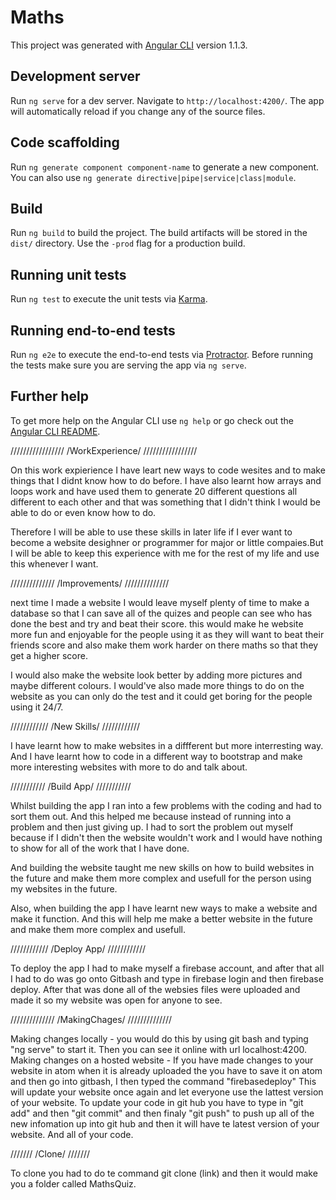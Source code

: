 # Maths

This project was generated with [Angular CLI](https://github.com/angular/angular-cli) version 1.1.3.

## Development server

Run `ng serve` for a dev server. Navigate to `http://localhost:4200/`. The app will automatically reload if you change any of the source files.

## Code scaffolding

Run `ng generate component component-name` to generate a new component. You can also use `ng generate directive|pipe|service|class|module`.

## Build

Run `ng build` to build the project. The build artifacts will be stored in the `dist/` directory. Use the `-prod` flag for a production build.

## Running unit tests

Run `ng test` to execute the unit tests via [Karma](https://karma-runner.github.io).

## Running end-to-end tests

Run `ng e2e` to execute the end-to-end tests via [Protractor](http://www.protractortest.org/).
Before running the tests make sure you are serving the app via `ng serve`.

## Further help

To get more help on the Angular CLI use `ng help` or go check out the [Angular CLI README](https://github.com/angular/angular-cli/blob/master/README.md).


  /////////////////
 /WorkExperience/
/////////////////

On this work expierience I have leart new ways to code wesites and to make things that I didnt know how to do before. I have also learnt how
arrays and loops work and have used them to generate 20 different questions all different to each other and that was something that I didn't 
think I would be able to do or even know how to do.

Therefore I will be able to use these skills in later life if I ever want to become a website desighner or programmer for major or little
compaies.But I will be able to keep this experience with me for the rest of my life and use this whenever I want.

  //////////////
 /Improvements/
//////////////

next time I made a website I would leave myself plenty of time to make a database so that I can save all of the quizes and people can see who
has done the best and try and beat their score. this would make he website more fun and enjoyable for the people using it as they will want to 
beat their friends score and also make them work harder on there maths so that they get a higher score.

I would also make the website look better by adding more pictures and maybe different colours. I would've also made more things to do on the 
website as you can only do the test and it could get boring for the people using it 24/7.

  ////////////
 /New Skills/
////////////

I have learnt how to make websites in a diffferent but more interresting way. And I have learnt how to code in a different way to bootstrap
and make more interesting websites with more to do and talk about.

  ///////////
 /Build App/
///////////

Whilst building the app I ran into a few problems with the coding and had to sort them out. And this helped me because instead of running
into a problem and then just giving up. I had to sort the problem out myself because if I didn't then the website wouldn't work and I would 
have nothing to show for all of the work that I have done.

And building the website taught me new skills on how to build websites in the future and make them more complex and usefull for the person
using my websites in the future.

Also, when building the app I have learnt new ways to make a website and make it function. And this will help me make a better website in the
future and make them more complex and usefull.

  ////////////
 /Deploy App/
////////////

To deploy the app I had to make myself a firebase account, and after that all I had to do was go onto Gitbash and type in firebase login and
then firebase deploy. After that was done all of the websies files were uploaded and made it so my website was open for anyone to see.

  //////////////
 /MakingChages/
//////////////

Making changes locally - you would do this by using git bash and typing "ng serve" to start it. Then you can see it online with url 
localhost:4200. Making changes on a hosted website - If you have made changes to your website in atom when it is already uploaded the you 
have to save it on atom and then go into gitbash, I then typed the command "firebasedeploy" This will update your website once again and 
let everyone use the lattest version of your website. To update your code in git hub you have to type in "git add" and then "git commit" and 
then finaly "git push" to push up all of the new infomation up into git hub and then it will have te latest version of your website. And all 
of your code.

  ///////
 /Clone/
///////

To clone you had to do te command git clone (link) and then it would make you a folder called MathsQuiz.

